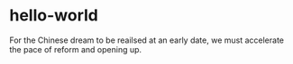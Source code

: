 # hello-world
For the Chinese dream to be reailsed at an early date, we must accelerate the pace of reform and opening up.
